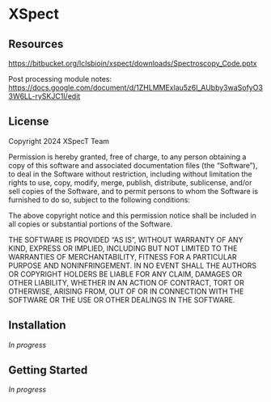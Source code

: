 # XSpect

## Resources

https://bitbucket.org/lclsbioin/xspect/downloads/Spectroscopy_Code.pptx

Post processing module notes:
	https://docs.google.com/document/d/1ZHLMMExlau5z6l_AUbby3waSofyO33W6LL-rySKJC1I/edit
## License
Copyright 2024 XSpecT Team

Permission is hereby granted, free of charge, to any person obtaining a copy of this software and associated documentation files (the “Software”), to deal in the Software without restriction, including without limitation the rights to use, copy, modify, merge, publish, distribute, sublicense, and/or sell copies of the Software, and to permit persons to whom the Software is furnished to do so, subject to the following conditions:

The above copyright notice and this permission notice shall be included in all copies or substantial portions of the Software.

THE SOFTWARE IS PROVIDED “AS IS”, WITHOUT WARRANTY OF ANY KIND, EXPRESS OR IMPLIED, INCLUDING BUT NOT LIMITED TO THE WARRANTIES OF MERCHANTABILITY, FITNESS FOR A PARTICULAR PURPOSE AND NONINFRINGEMENT. IN NO EVENT SHALL THE AUTHORS OR COPYRIGHT HOLDERS BE LIABLE FOR ANY CLAIM, DAMAGES OR OTHER LIABILITY, WHETHER IN AN ACTION OF CONTRACT, TORT OR OTHERWISE, ARISING FROM, OUT OF OR IN CONNECTION WITH THE SOFTWARE OR THE USE OR OTHER DEALINGS IN THE SOFTWARE.

## Installation

*In progress*

## Getting Started

*In progress*

